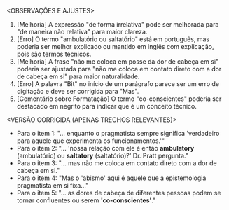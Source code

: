 <OBSERVAÇÕES E AJUSTES>
1. [Melhoria] A expressão "de forma irrelativa" pode ser melhorada para "de maneira não relativa" para maior clareza.
2. [Erro] O termo "ambulatório ou saltatório" está em português, mas poderia ser melhor explicado ou mantido em inglês com explicação, pois são termos técnicos.
3. [Melhoria] A frase "não me coloca em posse da dor de cabeça em si" poderia ser ajustada para "não me coloca em contato direto com a dor de cabeça em si" para maior naturalidade.
4. [Erro] A palavra "Bit" no início de um parágrafo parece ser um erro de digitação e deve ser corrigida para "Mas".
5. [Comentário sobre Formatação] O termo "co-conscientes" poderia ser destacado em negrito para indicar que é um conceito técnico.

<VERSÃO CORRIGIDA (APENAS TRECHOS RELEVANTES)>
- Para o item 1: "... enquanto o pragmatista sempre significa 'verdadeiro para aquele que experimenta os funcionamentos.'"
- Para o item 2: "... 'nossa relação com ele é então **ambulatory** (ambulatório) ou **saltatory** (saltatório)?' Dr. Pratt pergunta."
- Para o item 3: "... mas não me coloca em contato direto com a dor de cabeça em si."
- Para o item 4: "Mas o 'abismo' aqui é aquele que a epistemologia pragmatista em si fixa..."
- Para o item 5: "... as dores de cabeça de diferentes pessoas podem se tornar confluentes ou serem **'co-conscientes'**."